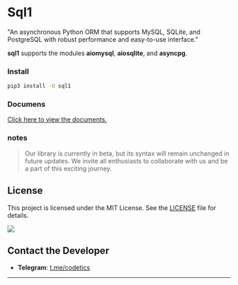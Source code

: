 # Sql1

"An asynchronous Python ORM that supports MySQL, SQLite, and PostgreSQL with robust performance and easy-to-use interface."  
  
**sql1** supports the modules **aiomysql**, **aiosqlite**, and **asyncpg**.



### Install
```bash
pip3 install -U sql1
``` 


### Documens
[Click here to view the documents.](https://github.com/NuoQTe/sql1/blob/main/doc/install.md)


### notes

> Our library is currently in beta, but its syntax will remain unchanged in future updates. We invite all enthusiasts to collaborate with us and be a part of this exciting journey.



  
## License

This project is licensed under the MIT License. See the [LICENSE](https://github.com/NuoQTe/sql1/blob/main/LICENSE) file for details.

<a href="https://pypi.org/project/sql1/"><img src="https://img.shields.io/badge/sql1-0.1.3-1B1B1B?style=plastic&labelColor=2C5857"></a> 

## Contact the Developer
- **Telegram**: [t.me/codetics](https://t.me/codetics)

---
